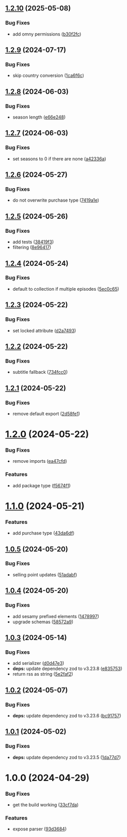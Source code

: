 ## [1.2.10](https://github.com/sesamyab/podcast-parser/compare/v1.2.9...v1.2.10) (2025-05-08)


### Bug Fixes

* add omny permissions ([b30f2fc](https://github.com/sesamyab/podcast-parser/commit/b30f2fc2ee936316682005d84341ceb595baad44))

## [1.2.9](https://github.com/sesamyab/podcast-parser/compare/v1.2.8...v1.2.9) (2024-07-17)


### Bug Fixes

* skip country conversion ([1ca6f6c](https://github.com/sesamyab/podcast-parser/commit/1ca6f6c4dacf2c239b8163469f78f844fe374b35))

## [1.2.8](https://github.com/sesamyab/podcast-parser/compare/v1.2.7...v1.2.8) (2024-06-03)


### Bug Fixes

* season length ([e66e248](https://github.com/sesamyab/podcast-parser/commit/e66e24819a3e2c0cfd3463ddeca512008d4f968f))

## [1.2.7](https://github.com/sesamyab/podcast-parser/compare/v1.2.6...v1.2.7) (2024-06-03)


### Bug Fixes

* set seasons to 0 if there are none ([a42336a](https://github.com/sesamyab/podcast-parser/commit/a42336a603dcf044d540fd92b784d410558cb59f))

## [1.2.6](https://github.com/sesamyab/podcast-parser/compare/v1.2.5...v1.2.6) (2024-05-27)


### Bug Fixes

* do not overwrite purchase type ([7419a1e](https://github.com/sesamyab/podcast-parser/commit/7419a1e46076405f83111d41dea92cc773e9cc9c))

## [1.2.5](https://github.com/sesamyab/podcast-parser/compare/v1.2.4...v1.2.5) (2024-05-26)


### Bug Fixes

* add tests ([38419f3](https://github.com/sesamyab/podcast-parser/commit/38419f3aa5b6e4641f5b0c7841b34cf7fdd6f792))
* filtering ([8e96417](https://github.com/sesamyab/podcast-parser/commit/8e964179a5088e766c590ca65681f241328ae6ff))

## [1.2.4](https://github.com/sesamyab/podcast-parser/compare/v1.2.3...v1.2.4) (2024-05-24)


### Bug Fixes

* default to collection if multiple episodes ([5ec0c65](https://github.com/sesamyab/podcast-parser/commit/5ec0c65939cabfdfb2a9d397dde9806ad42cb5c8))

## [1.2.3](https://github.com/sesamyab/podcast-parser/compare/v1.2.2...v1.2.3) (2024-05-22)


### Bug Fixes

* set locked attribute ([d2a7493](https://github.com/sesamyab/podcast-parser/commit/d2a7493ba3a97aa2e9a250d8c49a1ff9a0c4dd10))

## [1.2.2](https://github.com/sesamyab/podcast-parser/compare/v1.2.1...v1.2.2) (2024-05-22)


### Bug Fixes

* subtitle fallback ([734fcc0](https://github.com/sesamyab/podcast-parser/commit/734fcc0a26de97f4bea74fb6ff27a6b4fc24819c))

## [1.2.1](https://github.com/sesamyab/podcast-parser/compare/v1.2.0...v1.2.1) (2024-05-22)


### Bug Fixes

* remove default export ([2d58fe1](https://github.com/sesamyab/podcast-parser/commit/2d58fe11367b5347e0f4a0627f7117bdf020abad))

# [1.2.0](https://github.com/sesamyab/podcast-parser/compare/v1.1.0...v1.2.0) (2024-05-22)


### Bug Fixes

* remove imports ([ea47cfd](https://github.com/sesamyab/podcast-parser/commit/ea47cfda6a77ee6d05ecdbe51f0c0e313cd45828))


### Features

* add package type ([f5674f1](https://github.com/sesamyab/podcast-parser/commit/f5674f12720eb4fc684a7b633f5d03bb360257f8))

# [1.1.0](https://github.com/sesamyab/podcast-parser/compare/v1.0.5...v1.1.0) (2024-05-21)


### Features

* add purchase type ([43da6df](https://github.com/sesamyab/podcast-parser/commit/43da6dfcffef78e7243f4eb50fd675f11abbf27e))

## [1.0.5](https://github.com/sesamyab/podcast-parser/compare/v1.0.4...v1.0.5) (2024-05-20)


### Bug Fixes

* selling point updates ([51adabf](https://github.com/sesamyab/podcast-parser/commit/51adabf28fb5b791e3d144194a78e32445c37bdf))

## [1.0.4](https://github.com/sesamyab/podcast-parser/compare/v1.0.3...v1.0.4) (2024-05-20)


### Bug Fixes

* add sesamy prefixed elements ([1478997](https://github.com/sesamyab/podcast-parser/commit/1478997402a6d8923f74d916c0956be2aa005453))
* upgrade schemas ([58572a9](https://github.com/sesamyab/podcast-parser/commit/58572a91b51af17998cb986a0ca88f5c91ef92d6))

## [1.0.3](https://github.com/sesamyab/podcast-parser/compare/v1.0.2...v1.0.3) (2024-05-14)


### Bug Fixes

* add serializer ([d0d47e3](https://github.com/sesamyab/podcast-parser/commit/d0d47e3547a7c0a969eb910570c43678a1dfcdf4))
* **deps:** update dependency zod to v3.23.8 ([e835753](https://github.com/sesamyab/podcast-parser/commit/e835753e5a91d816118ccb966b60077fc8570728))
* return rss as string ([5e2faf2](https://github.com/sesamyab/podcast-parser/commit/5e2faf22cfa39315283060805b16b9e2a60e1b82))

## [1.0.2](https://github.com/sesamyab/podcast-parser/compare/v1.0.1...v1.0.2) (2024-05-07)


### Bug Fixes

* **deps:** update dependency zod to v3.23.6 ([bc91757](https://github.com/sesamyab/podcast-parser/commit/bc91757991ff3f3322483ea3befff80d23a09b1e))

## [1.0.1](https://github.com/sesamyab/podcast-parser/compare/v1.0.0...v1.0.1) (2024-05-02)


### Bug Fixes

* **deps:** update dependency zod to v3.23.5 ([1da77d7](https://github.com/sesamyab/podcast-parser/commit/1da77d72bbdbe0b98ed658ac4f042b43aac158b6))

# 1.0.0 (2024-04-29)


### Bug Fixes

* get the build working ([33cf7da](https://github.com/sesamyab/podcast-parser/commit/33cf7daa6d639d3fde86b520ba86077f001380a1))


### Features

* expose parser ([93d3684](https://github.com/sesamyab/podcast-parser/commit/93d3684919fec78c6097a2421003d94ff1e41ac8))
